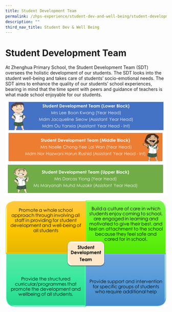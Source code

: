 ```yaml
---
title: Student Development Team
permalink: /zhps-experience/student-dev-and-well-being/student-development-team/
description: ""
third_nav_title: Student Dev & Well Being
---
```

# Student Development Team

At Zhenghua Primary School, the Student Development Team (SDT) oversees the holistic development of our students. The SDT looks into the student well-being and takes care of students’ socio-emotional needs. The SDT aims to enhance the quality of our students’ school experiences, bearing in mind that the time spent with peers and guidance of teachers is what made school enjoyable for our students.

![](/images/ZHPS%20Experience/Student%20Dev%20&%20Well%20Being/SDT_1.png)

![](/images/ZHPS%20Experience/Student%20Dev%20&%20Well%20Being/SDT_2.png)
